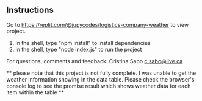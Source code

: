 ## Instructions

Go to https://replit.com/@jupycodes/logistics-company-weather to view project.

1. In the shell, type "npm install" to install dependencies
2. In the shell, type "node index.js" to run the project


For questions, comments and feedback:
Cristina Sabo
c.sabo@live.ca

** please note that this project is not fully complete. I was unable to get the weather information showing in the data table. Please check the browser's console log to see the promise result which shows weather data for each item within the table **
